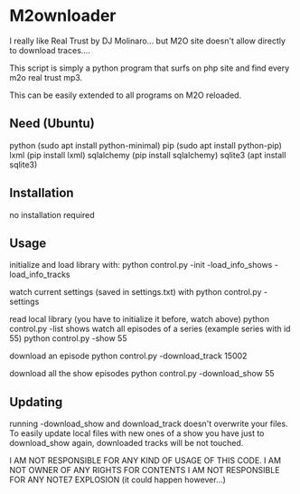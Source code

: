 # M2ownloader
I really like Real Trust by DJ Molinaro... but M2O site doesn't allow directly to download traces....

This script is simply a python program that surfs on php site and find every m2o real trust mp3. 

This can be easily extended to all programs on M2O reloaded. 

## Need (Ubuntu)
python (sudo apt install python-minimal)
pip (sudo apt install python-pip)
lxml (pip install lxml)
sqlalchemy (pip install sqlalchemy)
sqlite3 (apt install sqlite3)

## Installation
no installation required

## Usage
initialize and load library with:
python control.py -init -load_info_shows -load_info_tracks

watch current settings (saved in settings.txt) with
python control.py -settings

read local library (you have to initialize it before, watch above)
python control.py -list shows
watch all episodes of a series (example series with id 55)
python control.py -show 55

download an episode 
python control.py -download_track 15002

download all the show episodes
python control.py -download_show 55

## Updating
running -download_show and download_track doesn't overwrite your files.
To easily update local files with new ones of a show you have just to download_show again, downloaded tracks will be not touched.

I AM NOT RESPONSIBLE FOR ANY KIND OF USAGE OF THIS CODE. 
I AM NOT OWNER OF ANY RIGHTS FOR CONTENTS
I AM NOT RESPONSIBLE FOR ANY NOTE7 EXPLOSION (it could happen however...)
